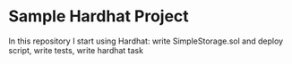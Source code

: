 # Sample Hardhat Project

In this repository I start using Hardhat: write SimpleStorage.sol and deploy script, write tests, write hardhat task
